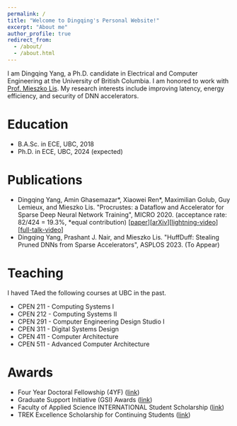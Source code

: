 ```yaml
---
permalink: /
title: "Welcome to Dingqing's Personal Website!"
excerpt: "About me"
author_profile: true
redirect_from: 
  - /about/
  - /about.html
---
```


I am Dingqing Yang, a Ph.D. candidate in Electrical and Computer Engineering at the University of British Columbia. I am honored to work with [Prof. Mieszko Lis](http://mieszko.ece.ubc.ca/). My research interests include improving latency, energy efficiency, and security of DNN accelerators.

Education
======
* B.A.Sc. in ECE, UBC, 2018
* Ph.D. in ECE, UBC, 2024 (expected)

Publications
======
  * Dingqing Yang, Amin Ghasemazar\*, Xiaowei Ren\*, Maximilian Golub, Guy Lemieux, and Mieszko Lis. "Procrustes: a Dataflow and Accelerator for Sparse Deep Neural Network Training", MICRO 2020. (acceptance rate: 82/424 = 19.3%, \*equal contribution) [[paper](https://ieeexplore.ieee.org/document/9251866)][[arXiv](https://arxiv.org/abs/2009.10976)][[lightning-video](https://youtu.be/JE54xyg5UOs)][[full-talk-video](https://youtu.be/9ev6W70elBI)]
  * Dingqing Yang, Prashant J. Nair, and Mieszko Lis. "HuffDuff: Stealing Pruned DNNs from Sparse Accelerators", ASPLOS 2023. (To Appear)
  
Teaching
======
I haved TAed the following courses at UBC in the past.
- CPEN 211 - Computing Systems I
- CPEN 212 - Computing Systems II
- CPEN 291 - Computer Engineering Design Studio I
- CPEN 311 - Digital Systems Design
- CPEN 411 - Computer Architecture
- CPEN 511 - Advanced Computer Architecture

Awards
======
- Four Year Doctoral Fellowship (4YF) ([link](https://www.grad.ubc.ca/awards/four-year-doctoral-fellowship-4yf))
- Graduate Support Initiative (GSI) Awards ([link](https://www.grad.ubc.ca/awards/graduate-support-initiative-gsi-awards))
- Faculty of Applied Science INTERNATIONAL Student Scholarship ([link](https://students.ubc.ca/enrolment/finances/award-search/vancouver/faculty-applied-science/general/5379?destination=enrolment/finances/award-search/result%3Fcampus%3DVancouver%26faculty%3DAPSC%26dept%3DAll%26level%3DUNGR%26type%3DAll%26name%3DFaculty%2520of%2520Applied%2520Science%2520International%2520Student%2520Scholarship%26id%3D))
- TREK Excellence Scholarship for Continuing Students ([link](https://students.ubc.ca/enrolment/finances/award-search/vancouver/non-academic-units/awards-financial-services/1415))